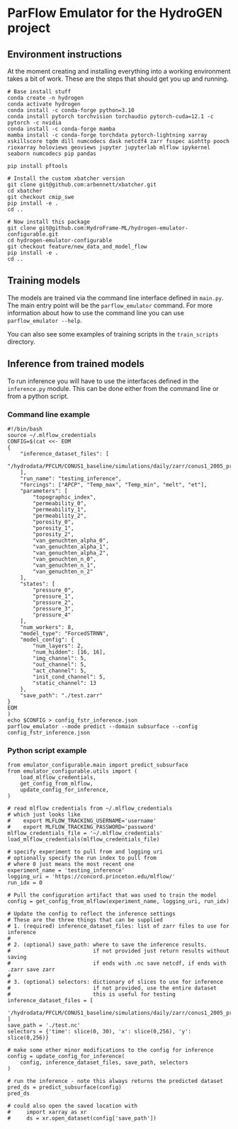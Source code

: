 # ParFlow Emulator for the HydroGEN project

## Environment instructions
At the moment creating and installing everything into a working environment takes a bit of work. These are the steps that should get you up and running. 

```
# Base install stuff
conda create -n hydrogen
conda activate hydrogen
conda install -c conda-forge python=3.10
conda install pytorch torchvision torchaudio pytorch-cuda=12.1 -c pytorch -c nvidia
conda install -c conda-forge mamba
mamba install -c conda-forge torchdata pytorch-lightning xarray  xskillscore tqdm dill numcodecs dask netcdf4 zarr fsspec aiohttp pooch rioxarray holoviews geoviews jupyter jupyterlab mlflow ipykernel seaborn numcodecs pip pandas

pip install pftools

# Install the custom xbatcher version
git clone git@github.com:arbennett/xbatcher.git
cd xbatcher
git checkout cmip_swe
pip install -e .
cd ..

# Now install this package
git clone git@github.com:HydroFrame-ML/hydrogen-emulator-configurable.git
cd hydrogen-emulator-configurable
git checkout feature/new_data_and_model_flow
pip install -e .
cd ..
```

## Training models
The models are trained via the command line interface defined in `main.py`. The main entry point will be the `parflow_emulator` command. For more information about how to use the command line you can use `parflow_emulator --help`. 

You can also see some examples of training scripts in the `train_scripts` directory. 

## Inference from trained models
To run inference you will have to use the interfaces defined in the `inference.py` module.
This can be done either from the command line or from a python script. 

### Command line example
```
#!/bin/bash
source ~/.mlflow_credentials
CONFIG=$(cat <<- EOM
{
    "inference_dataset_files": [
        "/hydrodata/PFCLM/CONUS1_baseline/simulations/daily/zarr/conus1_2005_preprocessed.zarr"
    ],
    "run_name": "testing_inference",
    "forcings": ["APCP", "Temp_max", "Temp_min", "melt", "et"],
    "parameters": [
        "topographic_index",
        "permeability_0",
        "permeability_1",
        "permeability_2",
        "porosity_0",
        "porosity_1",
        "porosity_2",
        "van_genuchten_alpha_0",
        "van_genuchten_alpha_1",
        "van_genuchten_alpha_2",
        "van_genuchten_n_0",
        "van_genuchten_n_1",
        "van_genuchten_n_2"
    ],
    "states": [
        "pressure_0",
        "pressure_1",
        "pressure_2",
        "pressure_3",
        "pressure_4"
    ],
    "num_workers": 8,
    "model_type": "ForcedSTRNN",
    "model_config": {
        "num_layers": 2,
        "num_hidden": [16, 16],
        "img_channel": 5,
        "out_channel": 5,
        "act_channel": 5,
        "init_cond_channel": 5,
        "static_channel": 13
    },
    "save_path": "./test.zarr"
}
EOM
)
echo $CONFIG > config_fstr_inference.json
parflow_emulator --mode predict --domain subsurface --config config_fstr_inference.json
```

### Python script example
```
from emulator_configurable.main import predict_subsurface
from emulator_configurable.utils import (
    load_mlflow_credentials,
    get_config_from_mlflow,
    update_config_for_inference,
)

# read mlflow credentials from ~/.mlflow_credentials
# which just looks like
#    export MLFLOW_TRACKING_USERNAME='username'
#    export MLFLOW_TRACKING_PASSWORD='password'
mlflow_credentials_file = '~/.mlflow_credentials'
load_mlflow_credentials(mlflow_credentials_file)

# specify experiment to pull from and logging uri
# optionally specify the run index to pull from
# where 0 just means the most recent one
experiment_name = 'testing_inference'
logging_uri = 'https://concord.princeton.edu/mlflow/'
run_idx = 0

# Pull the configuration artifact that was used to train the model
config = get_config_from_mlflow(experiment_name, logging_uri, run_idx)

# Update the config to reflect the inference settings
# These are the three things that can be supplied
# 1. (required) inference_dataset_files: list of zarr files to use for inference
#
# 2. (optional) save_path: where to save the inference results. 
#                          if not provided just return results without saving
#                          if ends with .nc save netcdf, if ends with .zarr save zarr
# 
# 3. (optional) selectors: dictionary of slices to use for inference
#                          if not provided, use the entire dataset
#                          this is useful for testing
inference_dataset_files = [
    '/hydrodata/PFCLM/CONUS1_baseline/simulations/daily/zarr/conus1_2005_preprocessed.zarr'
]
save_path = './test.nc'
selectors = {'time': slice(0, 30), 'x': slice(0,256), 'y': slice(0,256)}

# make some other minor modifications to the config for inference
config = update_config_for_inference(
    config, inference_dataset_files, save_path, selectors
)

# run the inference - note this always returns the predicted dataset
pred_ds = predict_subsurface(config)
pred_ds

# could also open the saved location with
#     import xarray as xr
#     ds = xr.open_dataset(config['save_path'])
```